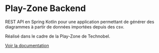 # Play-Zone Backend

REST API en Spring Kotlin pour une application permettant de générer des diagrammes à partir de données importées depuis des csv.

Réalisé dans le cadre de la Play-Zone de Technobel.

[Voir la documentation](https://github.com/NathanGeisbusch/formation-technobel/tree/playzone-backend/doc)